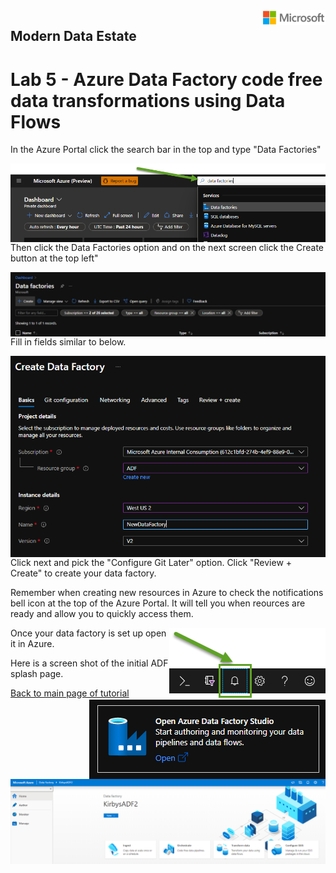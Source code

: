 <img style="float: right;" src="../../graphics/solutions-microsoft-logo-small.png">

## Modern Data Estate
# Lab 5 - Azure Data Factory code free data transformations using Data Flows

In the Azure Portal click the search bar in the top and type "Data Factories"

<img style="float: right;" src="../../graphics/MDL_Create_ADF1.png">

Then click the Data Factories option and on the next screen click the Create button at the top left"

<img style="float: right;" src="../../graphics/MDL_Create_ADF2.png">

Fill in fields similar to below.

<img style="float: right;" src="../../graphics/MDL_Create_ADF3.png">

Click next and pick the "Configure Git Later" option.  Click "Review + Create" to create your data factory.

Remember when creating new resources in Azure to check the notifications bell icon at the top of the Azure Portal. It will tell you when reources are ready and allow you to quickly access them. 

<img style="float: right;" src="../../graphics/notificationbell.png">

Once your data factory is set up open it in Azure. 

<img style="float: right;" src="../../graphics/MDL_OpenADF.png">

Here is a screen shot of the initial ADF splash page. 

<img style="float: right;" src="../../graphics/adfsplash.png">

[Back to main page of tutorial](https://github.com/krepko7/Modern-Data-Estate)